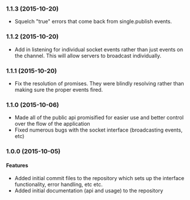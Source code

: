 <a name="1.1.3"></a>
### 1.1.3 (2015-10-20)

* Squelch "true" errors that come back from single.publish events.

<a name="1.1.2"></a>
### 1.1.2 (2015-10-20)

* Add in listening for individual socket events rather than just events on the
channel. This will allow servers to broadcast individually.

<a name="1.1.1"></a>
### 1.1.1 (2015-10-20)

* Fix the resolution of promises. They were blindly resolving rather than
making sure the proper events fired.

<a name="1.1.0"></a>
### 1.1.0 (2015-10-06)

* Made all of the public api promisified for easier use and better control
over the flow of the application
* Fixed numerous bugs with the socket interface (broadcasting events, etc)

<a name="1.0.0"></a>
### 1.0.0  (2015-10-05)

#### Features

* Added initial commit files to the repository which sets up the interface
functionality, error handling, etc etc.
* Added initial documentation (api and usage) to the repository
